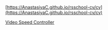 [https://AnastasiyaC.github.io/rsschool-cv/cv](https://AnastasiyaC.github.io/rsschool-cv/cv)

[Video Speed Controller](https://htmlpreview.github.io/?https://github.com/AnastasiyaC/rsschool-cv/blob/video-speed-controller/Video_Speed_Controller/index.html)

